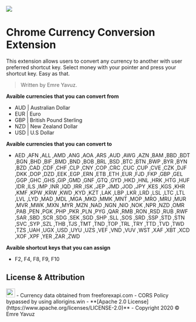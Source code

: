 ![](https://i.ibb.co/4ZNkv33/screenshot.png)

# Chrome Currency Conversion Extension

This extension allows users to convert any currency to another with user preferred shortcut key. Select money with your pointer and press your shortcut key. Easy as that.

> Written by Emre Yavuz.


**Avaible currencies that you can convert from**

- AUD | Australian Dollar
- EUR | Euro
- GBP | British Pound Sterling
- NZD | New Zealand Dollar
- USD | U.S Dollar


**Avaible currencies that you can convert to**

- AED ,AFN ,ALL ,AMD ,ANG ,AOA ,ARS ,AUD ,AWG ,AZN ,BAM ,BBD ,BDT ,BGN ,BHD ,BIF ,BMD ,BND ,BOB ,BRL ,BSD ,BTC ,BTN ,BWP ,BYR ,BYN ,BZD ,CAD ,CDF ,CHF ,CLP ,CNY ,COP ,CRC ,CUC ,CUP ,CVE ,CZK ,DJF ,DKK ,DOP ,DZD ,EEK ,EGP ,ERN ,ETB ,ETH ,EUR ,FJD ,FKP ,GBP ,GEL ,GGP ,GHC ,GHS ,GIP ,GMD ,GNF ,GTQ ,GYD ,HKD ,HNL ,HRK ,HTG ,HUF ,IDR ,ILS ,IMP ,INR ,IQD ,IRR ,ISK ,JEP ,JMD ,JOD ,JPY ,KES ,KGS ,KHR ,KMF ,KPW ,KRW ,KWD ,KYD ,KZT ,LAK ,LBP ,LKR ,LRD ,LSL ,LTC ,LTL ,LVL ,LYD ,MAD ,MDL ,MGA ,MKD ,MMK ,MNT ,MOP ,MRO ,MRU ,MUR ,MVR ,MWK ,MXN ,MYR ,MZN ,NAD ,NGN ,NIO ,NOK ,NPR ,NZD ,OMR ,PAB ,PEN ,PGK ,PHP ,PKR ,PLN ,PYG ,QAR ,RMB ,RON ,RSD ,RUB ,RWF ,SAR ,SBD ,SCR ,SDG ,SEK ,SGD ,SHP ,SLL ,SOS ,SRD ,SSP ,STD ,STN ,SVC ,SYP ,SZL ,THB ,TJS ,TMT ,TND ,TOP ,TRL ,TRY ,TTD ,TVD ,TWD ,TZS ,UAH ,UGX ,USD ,UYU ,UZS ,VEF ,VND ,VUV ,WST ,XAF ,XBT ,XCD ,XOF ,XPF ,YER ,ZAR ,ZWD


**Avaible shortcut keys that you can assign**

- F2, F4, F8, F9, F10



## License & Attribution

<img src="https://opensource.org/files/osi_keyhole_300X300_90ppi_0.png" height="24" width="24">
- Currency data obtained from freeforexapi.com
- CORS Policy bypassed by using allorigins.win
- **[Apache 2.0 License](https://www.apache.org/licenses/LICENSE-2.0)**
- Copyright 2020 © Emre Yavuz
